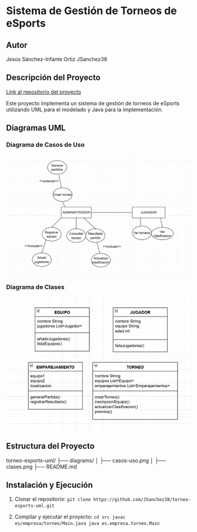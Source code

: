 # Sistema de Gestión de Torneos de eSports

## Autor
Jesús Sánchez-Infante Ortiz
JSanchez38

## Descripción del Proyecto
[Link al repositorio del proyecto](https://github.com/JSanchez38/torneo-esports-uml)

Este proyecto implementa un sistema de gestión de torneos de eSports utilizando UML para el modelado y Java para la implementación.

## Diagramas UML

### Diagrama de Casos de Uso
![Diagrama de casos de uso](diagrams/casos-uso.png)

### Diagrama de Clases
![Diagrama de clases](diagrams/clases.png)

## Estructura del Proyecto
torneo-esports-uml/ 
├── diagrams/
│ ├── casos-uso.png
│ ├── clases.png
├── README.md


## Instalación y Ejecución
1. Clonar el repositorio:
`git clone https://github.com/JSanchez38/torneo-esports-uml.git`

2. Compilar y ejecutar el proyecto:
`cd src javac es/empresa/torneo/Main.java java es.empresa.torneo.Main`

